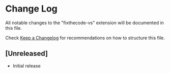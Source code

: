 # Change Log
All notable changes to the "fixthecode-vs" extension will be documented in this file.

Check [Keep a Changelog](http://keepachangelog.com/) for recommendations on how to structure this file.

## [Unreleased]
- Initial release
